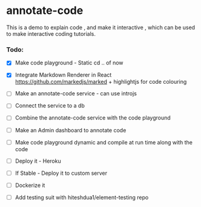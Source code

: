 # annotate-code
This is a demo to explain code , and make it interactive , which can be used to make interactive coding tutorials.


### Todo:

- [x] Make code playground - Static cd ..
 of now

- [x] Integrate Markdown Renderer in React
    https://github.com/markedjs/marked + highlightjs for code colouring

- [ ] Make an annotate-code service - can use introjs 

- [ ] Connect the service to a db

- [ ] Combine the annotate-code service with the code playground

- [ ] Make an Admin dashboard to annotate code

- [ ] Make code playground dynamic and compile at run time along with the code

- [ ] Deploy it - Heroku

- [ ] If Stable - Deploy it to custom server

- [ ] Dockerize it

- [ ] Add testing suit with hiteshdua1/element-testing repo


